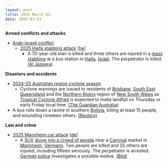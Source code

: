 ```yaml
---
layout: post
title: 2025 March 03
date: 2025-03-03
---
```



**Armed conflicts and attacks**

* [Arab–Israeli conflict](https://en.wikipedia.org/wiki/Arab%E2%80%93Israeli_conflict "Arab–Israeli conflict")
  + [2025 Haifa stabbing attack](/w/index.php?title=2025_Haifa_stabbing_attack&action=edit&redlink=1 "2025 Haifa stabbing attack (page does not exist)") [[he](https://he.wikipedia.org/wiki/%D7%A4%D7%99%D7%92%D7%95%D7%A2_%D7%94%D7%93%D7%A7%D7%99%D7%A8%D7%94_%D7%91%D7%97%D7%99%D7%A4%D7%94_%282025%29 "he:פיגוע הדקירה בחיפה (2025)")]
    - A 70-year-old man is killed and three others are injured in a [mass stabbing](https://en.wikipedia.org/wiki/Mass_stabbing "Mass stabbing") at a bus station in [Haifa](https://en.wikipedia.org/wiki/Haifa "Haifa"), [Israel](https://en.wikipedia.org/wiki/Israel "Israel"). The perpetrator is killed. [(Al Jazeera)](https://www.aljazeera.com/news/2025/3/3/one-dead-in-stabbing-attack-in-israels-haifa-assailant-killed)

**Disasters and accidents**

* [2024–25 Australian region cyclone season](https://en.wikipedia.org/wiki/2024%E2%80%9325_Australian_region_cyclone_season "2024–25 Australian region cyclone season")
  + Cyclone warnings are issued to residents of [Brisbane](https://en.wikipedia.org/wiki/Brisbane "Brisbane"), [South East Queensland](https://en.wikipedia.org/wiki/South_East_Queensland "South East Queensland") and the [Northern Rivers](https://en.wikipedia.org/wiki/Northern_Rivers "Northern Rivers") region of [New South Wales](https://en.wikipedia.org/wiki/New_South_Wales "New South Wales") as [Tropical Cyclone Alfred](https://en.wikipedia.org/wiki/2024%E2%80%9325_Australian_region_cyclone_season#Severe_Tropical_Cyclone_Alfred "2024–25 Australian region cyclone season") is expected to make landfall on Thursday or early Friday local time. [(The Guardian Australia)](https://www.theguardian.com/australia-news/2025/mar/03/tropical-cyclone-alfred-forecast-track-map-bom-brisbane-update-tc-watch-path-tracking-nsw-qld-queensland)
* A bus rolls down a ravine in southern [Bolivia](https://en.wikipedia.org/wiki/Bolivia "Bolivia"), killing at least 15 people, and wounding nineteen others. [(Reuters)](https://www.reuters.com/world/americas/bus-crash-bolivia-leaves-least-15-dead-2025-03-03/)

**Law and crime**

* [2025 Mannheim car attack](/w/index.php?title=2025_Mannheim_car_attack&action=edit&redlink=1 "2025 Mannheim car attack (page does not exist)") [[de](https://de.wikipedia.org/wiki/Mannheim_Anschlag_2025 "de:Mannheim Anschlag 2025")]
  + A [SUV](https://en.wikipedia.org/wiki/SUV "SUV") [drove into a crowd of people](https://en.wikipedia.org/wiki/Vehicle-ramming_attack "Vehicle-ramming attack") near a [Carnival](https://en.wikipedia.org/wiki/Carnival "Carnival") market in [Mannheim](https://en.wikipedia.org/wiki/Mannheim "Mannheim"), [Germany](https://en.wikipedia.org/wiki/Germany "Germany"). Two people are killed and 25 others are injured, including fifteen seriously. The perpetrator is arrested. [German police](https://en.wikipedia.org/wiki/German_police "German police") investigates a possible motive. [(Bild)](https://www.bild.de/news/buerger-sollen-innenstadt-meiden-polizeieinsatz-in-mannheim-67c59ab7af5363071f5daf79)
